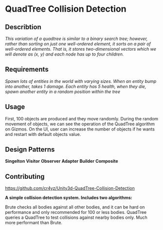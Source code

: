 # QuadTree Collision Detection
## Describtion
*This variation of a quadtree is similar to a binary search tree; however, rather than sorting on just one well-ordered element, it sorts on a pair of well-ordered elements. That is, it stores two-dimensional vectors which we will denote as (x, y) and each node has up to four children.*

## Requirements
*Spawn lots of entities in the world with varying sizes. When an entity bump into another, takes 1 damage. Each entity has 5 health, when they die, spawn another entity in a random position within the tree*

## Usage
First, 100 objects are produced and they move randomly. During the random movement of objects, we can see the operation of the QuadTree algorithm on Gizmos. On the UI, user can increase the number of objects if he wants and restart with default objects value.


## Design Patterns
**Singelton**
**Visitor**
**Observer**
**Adapter**
**Builder**
**Composite**

## Contributing
https://github.com/cr4yz/Unity3d-QuadTree-Collision-Detection

**A simple collision detection system. Includes two algorithms:**

Brute checks all bodies against all other bodies, and it can be hard on performance and only recommended for 100 or less bodies.
QuadTree queries a QuadTree to test collisions against nearby bodies only. Much more performant than Brute.
